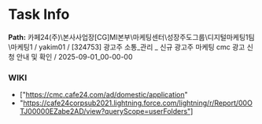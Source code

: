 # Task Info

**Path:** 카페24(주)\본사사업장\[CG]MI본부\마케팅센터\성장주도그룹\디지털마케팅1팀\마케팅1 / yakim01 / [324753] 광고주 소통_관리 _ 신규 광고주 마케팅 cmc 광고 신청 안내 및 확인 / 2025-09-01_00-00-00

### WIKI
- ["https://cmc.cafe24.com/ad/domestic/application"
- "https://cafe24corpsub2021.lightning.force.com/lightning/r/Report/00OTJ00000EZabe2AD/view?queryScope=userFolders"]

